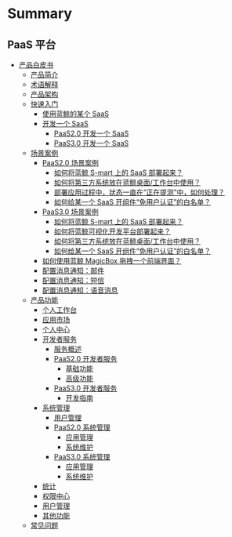 # Summary

## PaaS 平台
* [产品白皮书]()
    * [产品简介](产品白皮书/产品简介/README.md)
    * [术语解释](产品白皮书/术语解释/Term.md)
    * [产品架构](产品白皮书/产品架构图/Architecture.md)
    * [快速入门]()
        * [使用蓝鲸的某个 SaaS](产品白皮书/快速入门/UsingSaaS.md)
        * [开发一个 SaaS]()
            * [PaaS2.0 开发一个 SaaS](产品白皮书/快速入门/DevelopAPP.md)
            * [PaaS3.0 开发一个 SaaS](产品白皮书/快速入门/PaaS3DevelopAPP.md)
    * [场景案例]()
        * [PaaS2.0 场景案例]()
            * [如何将蓝鲸 S-mart 上的 SaaS 部署起来？](产品白皮书/场景案例/SaaSDeployment.md)
            * [如何将第三方系统放在蓝鲸桌面/工作台中使用？](产品白皮书/场景案例/ThirdParty.md)
            * [部署应用过程中，状态一直在“正在提测”中，如何处理？](产品白皮书/场景案例/Loading.md)
            * [如何给某一个 SaaS 开组件“免用户认证”的白名单？](产品白皮书/场景案例/White.md)
        * [PaaS3.0 场景案例]()
            * [如何将蓝鲸 S-mart 上的 SaaS 部署起来？](产品白皮书/场景案例/PaaS3/SaaSDeployment.md)
            * [如何将蓝鲸可视化开发平台部署起来？](产品白皮书/场景案例/PaaS3/LesscodeDeployment.md)
            * [如何将第三方系统放在蓝鲸桌面/工作台中使用？](产品白皮书/场景案例/PaaS3/ThirdParty.md)
            * [如何给某一个 SaaS 开组件“免用户认证”的白名单？](产品白皮书/场景案例/PaaS3/White.md)
        * [如何使用蓝鲸 MagicBox 拖拽一个前端界面？](产品白皮书/场景案例/MagicBox.md)
        * [配置消息通知：邮件](产品白皮书/场景案例/send_mail.md)
        * [配置消息通知：短信](产品白皮书/场景案例/send_sms.md)
        * [配置消息通知：语音消息](产品白皮书/场景案例/send_voice_msg.md)
    * [产品功能]()
        * [个人工作台](产品白皮书/产品功能/PersonalWorkbenchEE.md)
        * [应用市场](产品白皮书/产品功能/DockMarket.md)
        * [个人中心](产品白皮书/产品功能/DockPersonalCenter.md)
        * [开发者服务]()
            * [服务概述](产品白皮书/产品功能/开发者服务/DevServicesInfoEE.md)
            * [PaaS2.0 开发者服务]()
                * [基础功能](产品白皮书/产品功能/开发者服务/DevServicesBaseEE.md)
                * [高级功能](产品白皮书/产品功能/开发者服务/DevServicesAdvanceEE.md)
            * [PaaS3.0 开发者服务]()
                * [开发指南](产品白皮书/产品功能/开发者服务/PaaS3/DevGuide.md)
        * [系统管理]()
            * [用户管理](产品白皮书/产品功能/系统管理/UserManageEE.md)
            * [PaaS2.0 系统管理]()
                * [应用管理](产品白皮书/产品功能/系统管理/SaaSManage.md)
                * [系统维护](产品白皮书/产品功能/系统管理/SysOps.md)
            * [PaaS3.0 系统管理]()
                * [应用管理](产品白皮书/产品功能/系统管理/PaaS3/SaaSManage.md)
                * [系统维护](产品白皮书/产品功能/系统管理/PaaS3/SysOps.md)
        * [统计](产品白皮书/产品功能/DockStatistics.md)
        * [权限中心](产品白皮书/产品功能/DockIAM.md)
        * [用户管理](产品白皮书/产品功能/DockUserManage.md)
        * [其他功能](产品白皮书/产品功能/AdvancedFeature.md)
    * [常见问题](产品白皮书/常见问题/FAQ.md)
